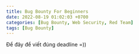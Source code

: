 ```yaml
---
title: Bug Bounty For Beginners
date: 2022-08-19 01:02:03 +0700
categories: [Bug Bounty, Web Security, Red Team]
tags: [Bug Bounty]
---
```


Để đây để viết  đúng deadline =))
